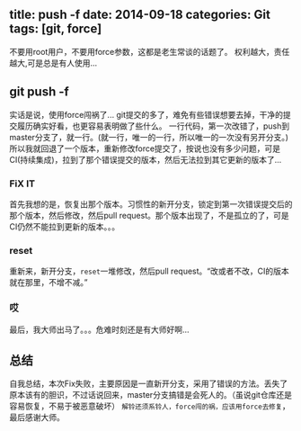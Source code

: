 title: push -f
date: 2014-09-18
categories: Git
tags: [git, force]
---
不要用root用户，不要用force参数，这都是老生常谈的话题了。
权利越大，责任越大,可是总是有人使用...

## git push -f
实话是说，使用force闯祸了...
git提交的多了，难免有些错误想要去掉，干净的提交履历确实好看，也更容易表明做了些什么。
一行代码，第一次改错了，push到master分支了，就一行。(就一行，唯一的一行，所以唯一的一次没有另开分支。)
所以我就回退了一个版本，重新修改force提交了，按说也没有多少问题，可是CI(持续集成)，拉到了那个错误提交的版本，然后无法拉到其它更新的版本了...

### FiX IT
首先我想的是，恢复出那个版本。习惯性的新开分支，锁定到第一次错误提交后的那个版本，然后修改，然后pull request。那个版本出现了，不是孤立的了，可是CI仍然不能拉到更新的版本。。。

### reset
重新来，新开分支，`reset`一堆修改，然后pull request。“改或者不改，CI的版本就在那里，不增不减。”

### 哎
最后，我大师出马了。。。危难时刻还是有大师好啊...

## 总结
自我总结，本次Fix失败，主要原因是一直新开分支，采用了错误的方法。丢失了原本该有的胆识，不过话说回来，master分支搞错是会死人的。（虽说git仓库还是容易恢复，不易于被恶意破坏）
`解铃还须系铃人，force闯的祸，应该用force去修复`，最后感谢大师。
